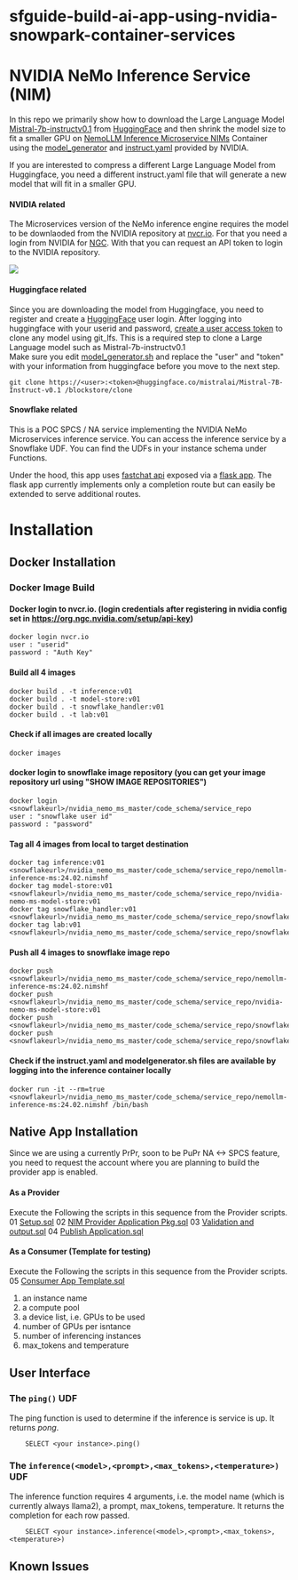 # sfguide-build-ai-app-using-nvidia-snowpark-container-services

# NVIDIA NeMo Inference Service (NIM)

In this repo we primarily show how to download the Large Language Model [Mistral-7b-instructv0.1](https://huggingface.co/mistralai/Mistral-7B-Instruct-v0.1) from [HuggingFace](https://huggingface.co/) and then shrink the model size to fit a smaller GPU on [NemoLLM Inference Microservice NIMs](https://registry.ngc.nvidia.com/orgs/ohlfw0olaadg/teams/ea-participants/containers/nemollm-inference-ms/tags) Container using the [model_generator](https://github.com/Snowflake-Labs/sfguide-build-ai-app-using-nvidia-snowpark-container-services/blob/main/docker/inference/modelgenerator.sh) and [instruct.yaml](https://github.com/Snowflake-Labs/sfguide-build-ai-app-using-nvidia-snowpark-container-services/blob/main/docker/inference/instruct.yaml) provided by NVIDIA.

If you are interested to compress a different Large Language Model from Huggingface, you need a different instruct.yaml file that will generate a new model that will fit in a smaller GPU.

#### NVIDIA related

The Microservices version of the NeMo inference engine requires the model to be downlaoded from the NVIDIA repository at [nvcr.io](https://nvcr.io). For that you need a login from NVIDIA for [NGC](https://ngc.nvidia.com/signin). With that you can request an API token to login to the NVIDIA repository.

![](./NVIDIA-NeMo.gif)

#### Huggingface related

Since you are downloading the model from Huggingface, you need to register and create a [HuggingFace](https://huggingface.co/) user login. After logging into huggingface with your userid and password, [create a user access token](https://huggingface.co/docs/hub/en/security-tokens) to clone any model using git_lfs. This is a required step to clone a Large Language model such as Mistral-7b-instructv0.1  
Make sure you edit [model_generator.sh](https://github.com/Snowflake-Labs/sfguide-build-ai-app-using-nvidia-snowpark-container-services/blob/main/docker/inference/modelgenerator.sh) and replace the "user" and "token" with your information from huggingface before you move to the next step.

```
git clone https://<user>:<token>@huggingface.co/mistralai/Mistral-7B-Instruct-v0.1 /blockstore/clone

```

#### Snowflake related

This is a POC SPCS / NA service implementing the NVIDIA NeMo Microservices inference service. You can access the inference service by a Snowflake UDF. You can find the UDFs in your instance schema under Functions.

Under the hood, this app uses [fastchat api](https://github.com/lm-sys/FastChat/blob/main/docs/openai_api.md) exposed via a [flask app](https://flask.palletsprojects.com/en/3.0.x/).  The flask app currently implements only a completion route but can easily be extended to serve additional routes.

# Installation

## Docker Installation

### Docker Image Build 

#### Docker login to nvcr.io. (login credentials after registering in nvidia config set in https://org.ngc.nvidia.com/setup/api-key)

```
docker login nvcr.io  
user : "userid"  
password : "Auth Key"      
```

#### Build all 4 images
```
docker build . -t inference:v01     
docker build . -t model-store:v01  
docker build . -t snowflake_handler:v01  
docker build . -t lab:v01  
```
#### Check if all images are created locally

```
docker images  
```

#### docker login to snowflake image repository (you can get your image repository url using "SHOW IMAGE REPOSITORIES")
```
docker login <snowflakeurl>/nvidia_nemo_ms_master/code_schema/service_repo  
user : "snowflake user id"
password : "password" 
```

#### Tag all 4 images from local to target destination

```
docker tag inference:v01 <snowflakeurl>/nvidia_nemo_ms_master/code_schema/service_repo/nemollm-inference-ms:24.02.nimshf  
docker tag model-store:v01 <snowflakeurl>/nvidia_nemo_ms_master/code_schema/service_repo/nvidia-nemo-ms-model-store:v01  
docker tag snowflake_handler:v01 <snowflakeurl>/nvidia_nemo_ms_master/code_schema/service_repo/snowflake_handler:v0.4  
docker tag lab:v01 <snowflakeurl>/nvidia_nemo_ms_master/code_schema/service_repo/snowflake_jupyterlab:v0.1  
```

#### Push all 4 images to snowflake image repo

```
docker push <snowflakeurl>/nvidia_nemo_ms_master/code_schema/service_repo/nemollm-inference-ms:24.02.nimshf  
docker push <snowflakeurl>/nvidia_nemo_ms_master/code_schema/service_repo/nvidia-nemo-ms-model-store:v01  
docker push <snowflakeurl>/nvidia_nemo_ms_master/code_schema/service_repo/snowflake_handler:v0.4  
docker push <snowflakeurl>/nvidia_nemo_ms_master/code_schema/service_repo/snowflake_jupyterlab:v0.1  
```

#### Check if the instruct.yaml and modelgenerator.sh files are available by logging into the inference container locally
```
docker run -it --rm=true <snowflakeurl>/nvidia_nemo_ms_master/code_schema/service_repo/nemollm-inference-ms:24.02.nimshf /bin/bash  
```

## Native App Installation 

Since we are using a currently PrPr, soon to be PuPr NA <-> SPCS feature, you need to request the account where you are planning to build the provider app is enabled.

#### As a Provider
Execute the Following the scripts in this sequence from the Provider scripts.
01 [Setup.sql](https://github.com/Snowflake-Labs/sfguide-build-ai-app-using-nvidia-snowpark-container-services/blob/main/Native%20App/Provider/01%20Setup.sql)
02 [NIM Provider Application Pkg.sql](https://github.com/Snowflake-Labs/sfguide-build-ai-app-using-nvidia-snowpark-container-services/blob/main/Native%20App/Provider/02%20nims_app_pkg.sql)
03 [Validation and output.sql](https://github.com/Snowflake-Labs/sfguide-build-ai-app-using-nvidia-snowpark-container-services/blob/main/Native%20App/Provider/03%20Validation%20and%20Output.sql)
04 [Publish Application.sql](https://github.com/Snowflake-Labs/sfguide-build-ai-app-using-nvidia-snowpark-container-services/blob/main/Native%20App/Provider/04%20Publish%20Application.sql)

#### As a Consumer (Template for testing)
Execute the Following the scripts in this sequence from the Provider scripts.
05 [Consumer App Template.sql](https://github.com/Snowflake-Labs/sfguide-build-ai-app-using-nvidia-snowpark-container-services/blob/main/Native%20App/Consumer/05%20Consumer%20App%20Template.sql)

1. an instance name
2. a compute pool
3. a device list, i.e. GPUs to be used
4. number of GPUs per isntance
5. number of inferencing instances 
6. max_tokens and temperature

## User Interface

### The ```ping()``` UDF

The ping function is used to determine if the inference is service is up. It returns *pong*.

```
    SELECT <your instance>.ping()
```

### The ```inference(<model>,<prompt>,<max_tokens>,<temperature>)``` UDF

The inference function requires 4 arguments, i.e. the model name (which is currently always llama2), a prompt, max_tokens, temperature. It returns the completion for each row passed.

```
    SELECT <your instance>.inference(<model>,<prompt>,<max_tokens>,<temperature>)
```

## Known Issues


